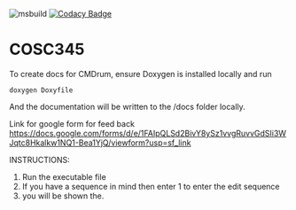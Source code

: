![msbuild](https://github.com/dvannini/COSC345/actions/workflows/msbuild.yml/badge.svg)
[![Codacy Badge](https://app.codacy.com/project/badge/Grade/33ab266ba2d94cd38b87619e283a2eed)](https://app.codacy.com/gh/Percussion-Protocols/COSC345/dashboard?utm_source=gh&utm_medium=referral&utm_content=&utm_campaign=Badge_grade)
# COSC345

To create docs for CMDrum, ensure Doxygen is installed locally and run

    doxygen Doxyfile

And the documentation will be written to the /docs folder locally.

Link for google form for feed back  https://docs.google.com/forms/d/e/1FAIpQLSd2BivY8ySz1vvgRuvvGdSIi3WJqtc8Hkalkw1NQ1-Bea1YjQ/viewform?usp=sf_link

INSTRUCTIONS:
1. Run the executable file
2. If you have a sequence in mind then enter 1 to enter the edit sequence 
3. you will be shown the.
